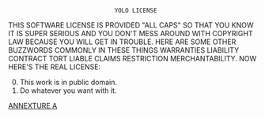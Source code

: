                                   YOLO LICENSE

THIS SOFTWARE LICENSE IS PROVIDED "ALL CAPS" SO THAT YOU KNOW IT IS SUPER
SERIOUS AND YOU DON'T MESS AROUND WITH COPYRIGHT LAW BECAUSE YOU WILL GET IN
TROUBLE. HERE ARE SOME OTHER BUZZWORDS COMMONLY IN THESE THINGS WARRANTIES
LIABILITY CONTRACT TORT LIABLE CLAIMS RESTRICTION MERCHANTABILITY. NOW HERE'S
THE REAL LICENSE:

0. This work is in public domain.
1. Do whatever you want with it.

[ANNEXTURE A](https://github.com/pjreddie/darknet/blob/master/LICENSE.fuck)
